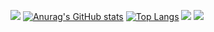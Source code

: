 ![](http://github-profile-summary-cards.vercel.app/api/cards/profile-details?username=steola6564&theme=radical)
[![Anurag's GitHub stats](https://github-readme-stats.vercel.app/api?username=steola6564&count_private=true&show_icons=true&theme=radical)](https://github.com/anuraghazra/github-readme-stats)
[![Top Langs](https://github-readme-stats.vercel.app/api/top-langs/?username=steola6564&theme=radical&layout=compact)](https://github.com/anuraghazra/github-readme-stats)
![](http://github-profile-summary-cards.vercel.app/api/cards/repos-per-language?username=steola6564&theme=radical)
![](http://github-profile-summary-cards.vercel.app/api/cards/most-commit-language?username=steola6564&theme=radical)

